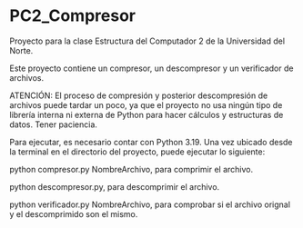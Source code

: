 # PC2_Compresor
Proyecto para la clase Estructura del Computador 2 de la Universidad del Norte. 

Este proyecto contiene un compresor, un descompresor y un verificador de archivos.

ATENCIÓN: El proceso de compresión y posterior descompresión de archivos puede tardar un poco, ya que el proyecto no usa ningún tipo de librería interna ni externa de Python para hacer cálculos y estructuras de datos. Tener paciencia. 

Para ejecutar, es necesario contar con Python 3.19.
Una vez ubicado desde la terminal en el directorio del proyecto, puede ejecutar lo siguiente:

python compresor.py NombreArchivo, para comprimir el archivo.

python descompresor.py, para descomprimir el archivo.

python verificador.py NombreArchivo, para comprobar si el archivo orignal y el descomprimido son el mismo.


